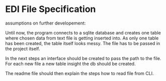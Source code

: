 # EDI File Specification

assumptions on further developement: 

Until now, the program connects to a sqlite database and creates one table where chosen data from text file is getting inserted into. 
As only one table has been created, the table itself looks messy. The file has to be passed in the project itself. 

In the next steps an interface should be created to pass the path to the file. 
For each new file a new table insight the db should be created. 

The readme file should then explain the steps how to read file from CLI. 
